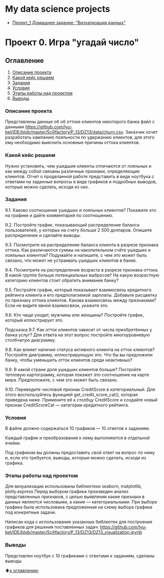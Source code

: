 # My data science projects

* [Проект_1 Домашнее задание: "Визуализация данных"](https://github.com/lyu-bel/IDE/blob/master/Scillfactory/P_13/DZ13/DZ13_visualization.ipynb)

# Проект 0. Игра "угадай число"
## Оглавление
1. [Описание проекта](#описание-проекта)
2. [Какой кейс решаем](#какой-кейс-решаем)
3. [Задания](#задания)
4. [Условия](#условия)
5. [Этапы работы над проектом](#этапы-работы-над-проектом)
6. [Выводы](#выводы)
    


### Описание проекта
Представлены данные об об оттоке клиентов некоторого банка
файл с данными https://github.com/lyu-bel/IDE/blob/master/Scillfactory/P_13/DZ13/data/churn.csv. Заказчик хочет  разработать кампанию лояльности по удержанию клиентов, для этого ему необходимо выяснить основные причины оттока клиентов. 

### Какой кейс решаем
Нужно установить, чем ушедшие клиенты отличаются от лояльных и как между собой связаны различные признаки, определяющие клиентов. Отчет о проделанной работе представить в виде ноутбука с ответами на заданные  вопросы в виде графиков и подробных выводов, которые можно сделать, исходя из них.
### Задания

9.1. Каково соотношение ушедших и лояльных клиентов? Покажите это на графике и дайте комментарий по соотношению.

9.2. Постройте график, показывающий распределение баланса пользователей, у которых на счету больше 2 500 долларов. Опишите распределение и сделайте выводы.

9.3. Посмотрите на распределение баланса клиента в разрезе признака оттока. Как различаются суммы на накопительном счёте ушедших и лояльных клиентов? Подумайте и напишите, с чем это может быть связано, что может не устраивать ушедших клиентов в банке.

9.4. Посмотрите на распределение возраста в разрезе признака оттока. В какой группе больше потенциальных выбросов? На какую возрастную категорию клиентов стоит обратить внимание банку?

9.5. Постройте график, который показывает взаимосвязь кредитного рейтинга клиента и его предполагаемой зарплаты. Добавьте расцветку по признаку оттока клиентов. Какова взаимосвязь между признаками? Если не видите явной взаимосвязи, укажите это.

9.6. Кто чаще уходит, мужчины или женщины? Постройте график, который иллюстрирует это.

Подсказка
9.7. Как отток клиентов зависит от числа приобретённых у банка услуг? Для ответа на этот вопрос постройте многоуровневую столбчатую диаграмму.

9.8. Как влияет наличие статуса активного клиента на отток клиентов? Постройте диаграмму, иллюстрирующую это. Что бы вы предложили банку, чтобы уменьшить отток клиентов среди неактивных?

9.9. В какой стране доля ушедших клиентов больше? Постройте тепловую картограмму, которая покажет это соотношение на карте мира. Предположите, с чем это может быть связано.

9.10. Переведите числовой признак CreditScore в категориальный. Для этого воспользуйтесь функцией get_credit_score_cat(), которая приведена ниже. Примените её к столбцу CreditScore и создайте новый признак CreditScoreCat — категории кредитного рейтинга.

### Условия
В файле должно содержаться 10 графиков — 10 ответов к заданиям.

Каждый график и преобразования к нему выполняются в отдельной ячейке.

Под графиком вы должны предоставить свой ответ на вопрос по нему и, если это требуется, выводы, которые можно сделать, исходя из графика.

### Этапы работы над проектом
Для визуализации использованы библиотеки seaborn, matplotlib, plotly.express
Перед выбором графика произведен анализ представленных признаков, с целью выявления какие признаки в данных являются числовыми, а какие — категориальными. 
При выборе графика была использована предложенная на схему выбора графика под конкретные задачи.

Написан кода с использование указанных библиотек для построения графиков для решения поставленных задач: 
https://github.com/lyu-bel/IDE/blob/master/Scillfactory/P_13/DZ13/DZ13_visualization.ipynb

### Выводы
Представлен ноутбук с 10 графиками с ответами к заданиям, сделаны выводы

:arrow_up:[к оглавлению](#оглавление)